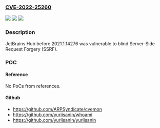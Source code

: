 ### [CVE-2022-25260](https://cve.mitre.org/cgi-bin/cvename.cgi?name=CVE-2022-25260)
![](https://img.shields.io/static/v1?label=Product&message=n%2Fa&color=blue)
![](https://img.shields.io/static/v1?label=Version&message=n%2Fa&color=blue)
![](https://img.shields.io/static/v1?label=Vulnerability&message=n%2Fa&color=brighgreen)

### Description

JetBrains Hub before 2021.1.14276 was vulnerable to blind Server-Side Request Forgery (SSRF).

### POC

#### Reference
No PoCs from references.

#### Github
- https://github.com/ARPSyndicate/cvemon
- https://github.com/yuriisanin/whoami
- https://github.com/yuriisanin/yuriisanin

